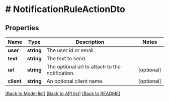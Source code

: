 # # NotificationRuleActionDto

## Properties

Name | Type | Description | Notes
------------ | ------------- | ------------- | -------------
**user** | **string** | The user id or email. |
**text** | **string** | The text to send. |
**url** | **string** | The optional url to attach to the notification. | [optional]
**client** | **string** | An optional client name. | [optional]

[[Back to Model list]](../../README.md#models) [[Back to API list]](../../README.md#endpoints) [[Back to README]](../../README.md)
